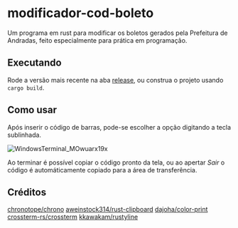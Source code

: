 # modificador-cod-boleto
Um programa em rust para modificar os boletos gerados pela Prefeitura de Andradas, feito especialmente para prática em programação. 

## Executando
Rode a versão mais recente na aba [release](https://github.com/borealsoul/modificador-cod-boleto/releases), ou construa o projeto usando `cargo build`.

## Como usar
Após inserir o código de barras, pode-se escolher a opção digitando a tecla sublinhada.

![WindowsTerminal_MOwuarx19x](https://github.com/borealsoul/modificador-cod-boleto/assets/95144965/94186bc4-5a3d-41ed-8552-5c1e6fe30aa7)

Ao terminar é possível copiar o código pronto da tela, ou ao apertar _Sair_ o código é automáticamente copiado para a área de transferência.

## Créditos
[chronotope/chrono](https://github.com/chronotope/chrono)
[aweinstock314/rust-clipboard](https://github.com/aweinstock314/rust-clipboard)
[dajoha/color-print](https://gitlab.com/dajoha/color-print)
[crossterm-rs/crossterm](https://github.com/crossterm-rs/crossterm)
[kkawakam/rustyline](https://github.com/kkawakam/rustyline)
